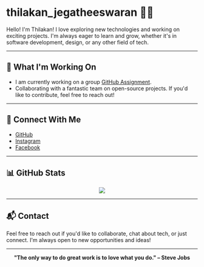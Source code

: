# thilakan_jegatheeswaran 👨‍💻

Hello! I'm Thilakan! I love exploring new technologies and working on exciting
projects. I'm always eager to learn and grow, whether it's in software
development, design, or any other field of tech.

---

## 🚀 What I'm Working On

- I am currently working on a group [GitHub Assignment](https://github.com/MIT-Emerging-Talent/ET6-foundations-group-31.git).
- Collaborating with a fantastic team on open-source projects. If you'd like
  to contribute, feel free to reach out!

---

## 🔗 Connect With Me

- [GitHub](https://github.com/Akan186)
- [Instagram](https://instagram.com/imnotakan)
- [Facebook](https://www.facebook.com/Thil%20Thilakan)

---

## 📊 GitHub Stats

<div align="center">
  <img src="https://github-readme-stats.vercel.app/api?username=Akan186&show_icons=true&count_private=true&hide_border=true" />
</div>

---

## 📬 Contact

Feel free to reach out if you'd like to collaborate, chat about tech, or just
connect. I'm always open to new opportunities and ideas!

---

<p align="center">
   <b>"The only way to do great work is to love what you do." – Steve Jobs</b>
</p>

